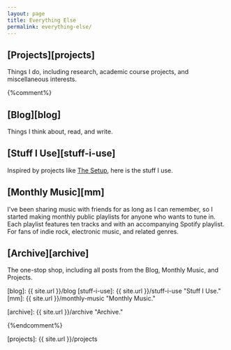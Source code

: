 ```yaml
---
layout: page
title: Everything Else
permalink: everything-else/
---
```


## [Projects][projects]
Things I do, including research, academic course projects, and miscellaneous interests.

{%comment%}
## [Blog][blog]
Things I think about, read, and write.

## [Stuff I Use][stuff-i-use]
Inspired by projects like [The Setup][the-setup], here is the stuff I use.

## [Monthly Music][mm]
I've been sharing music with friends for as long as I can remember, so I started making monthly public playlists for anyone who wants to tune in.
Each playlist features ten tracks and with an accompanying Spotify playlist.
For fans of indie rock, electronic music, and related genres.

<!-- # [Photos][photos]
I'm no professional photographer, but sometimes I take pictures.
I shoot with a [Nikon D80][d80], but I always have an iPhone at my side.
You can also find me on [Instagram][insta]. -->

## [Archive][archive]
The one-stop shop, including all posts from the Blog, Monthly Music, and Projects. 

[blog]: {{ site.url }}/blog
[stuff-i-use]: {{ site.url }}/stuff-i-use "Stuff I Use."
[mm]: {{ site.url }}/monthly-music "Monthly Music."
<!-- [photos]: {{ site.url }}/photos "Photos." -->
[archive]: {{ site.url }}/archive "Archive."

[d80]: http://www.nikonusa.com/en/Nikon-Products/Product-Archive/dslr-cameras/D80.html "Nikon D80."
[insta]: https://instagram.com/fredhohman/ "My Instagram Account."
[the-setup]: https://usesthis.com "The Setup."
{%endcomment%}

[projects]: {{ site.url }}/projects

